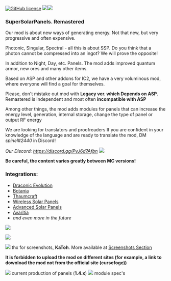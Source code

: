 [![GitHub license](https://img.shields.io/badge/License-GPLv3-blue.svg)](https://www.gnu.org/licenses/gpl-3.0)
[![](http://cf.way2muchnoise.eu/372007.svg?badge_style=for_the_badge)](https://www.curseforge.com/minecraft/mc-mods/super-solar-panel)[![](http://cf.way2muchnoise.eu/versions/372007.svg?badge_style=for_the_badge)](https://www.curseforge.com/minecraft/mc-mods/super-solar-panel)

### SuperSolarPanels. Remastered

Our mod is about new ways of generating energy. Not that new, but very progressive and often expensive.

Photonic, Singular, Spectral - all this is about SSP. Do you think that a photon cannot be compressed into an ingot? We
will prove the opposite!

In addition to Night, Day, etc. Panels. The mod adds improved quantum armor, new ores and many other items.

Based on ASP and other addons for IC2, we have a very voluminous mod, where everyone will find a goal for themselves.

Please, don't mistake out mod with **Legacy ver. which Depends on ASP**. Remastered is independent and most often **incompatible with ASP**

Among other things, the mod adds modules for panels that can increase the energy level, generation, internal storage,
change the type of panel or output RF energy

We are looking for translators and proofreaders If you are confident in your knowledge of the language and are ready to translate the mod, DM *spinel#2440* in Discord!

*Our Discord: https://discord.gg/PvJ6d7Afbn* ![](https://amity.is-inside.me/EgpfZzdP.png)

**Be careful, the content varies greatly between MC versions!**

### Integrations:

* [Draconic Evolution](https://www.curseforge.com/minecraft/mc-mods/draconic-evolution)
* [Botania](https://www.curseforge.com/minecraft/mc-mods/botania)
* [Thaumcraft](https://www.curseforge.com/minecraft/mc-mods/thaumcraft)
* [Wireless Solar Panels](https://www.curseforge.com/minecraft/mc-mods/wireless-solar-panels)
* [Advanced Solar Panels](https://www.curseforge.com/minecraft/mc-mods/advanced-solar-panels)
* [Avaritia](https://www.curseforge.com/minecraft/mc-mods/avaritia-1-10)
* *and even more in the future*

![](https://media.forgecdn.net/attachments/330/206/jre1.jpg)

![](https://media.forgecdn.net/attachments/330/209/jre1.jpg)

![](https://media.forgecdn.net/attachments/330/210/jre1.jpg) thx for screenshots, **KaToh**. More available
at [Screenshots Section](https://www.curseforge.com/minecraft/mc-mods/super-solar-panel/screenshots)

**It is forbidden to upload the mod on different sites (for example, a link to download the mod not from the official
site (cursefoge))**

![](https://amity.is-inside.me/tl1aUqqh.png) current production of panels (**1.4.х**)
![](https://amity.is-inside.me/yARa0awl.png) module spec's
